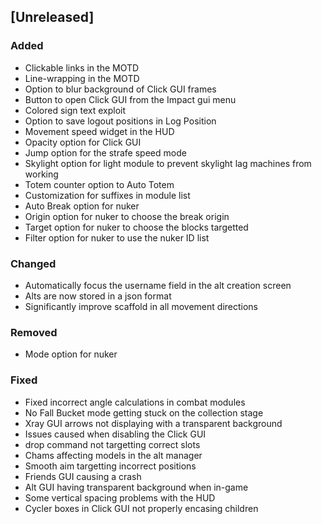 ## [Unreleased]
### Added
- Clickable links in the MOTD
- Line-wrapping in the MOTD
- Option to blur background of Click GUI frames
- Button to open Click GUI from the Impact gui menu
- Colored sign text exploit
- Option to save logout positions in Log Position
- Movement speed widget in the HUD
- Opacity option for Click GUI
- Jump option for the strafe speed mode
- Skylight option for light module to prevent skylight lag machines from working
- Totem counter option to Auto Totem
- Customization for suffixes in module list
- Auto Break option for nuker
- Origin option for nuker to choose the break origin
- Target option for nuker to choose the blocks targetted
- Filter option for nuker to use the nuker ID list

### Changed
- Automatically focus the username field in the alt creation screen
- Alts are now stored in a json format
- Significantly improve scaffold in all movement directions

### Removed
- Mode option for nuker

### Fixed
- Fixed incorrect angle calculations in combat modules
- No Fall Bucket mode getting stuck on the collection stage
- Xray GUI arrows not displaying with a transparent background
- Issues caused when disabling the Click GUI
- drop command not targetting correct slots
- Chams affecting models in the alt manager
- Smooth aim targetting incorrect positions
- Friends GUI causing a crash
- Alt GUI having transparent background when in-game
- Some vertical spacing problems with the HUD
- Cycler boxes in Click GUI not properly encasing children
